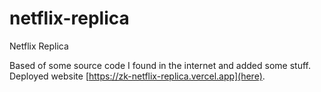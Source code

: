 # netflix-replica
Netflix Replica

Based of some source code I found in the internet and added some stuff. Deployed website [https://zk-netflix-replica.vercel.app](here).
